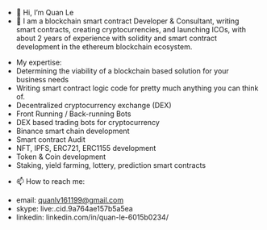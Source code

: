 - 👋 Hi, I’m Quan Le
- 🌱 I am a blockchain smart contract Developer & Consultant, writing smart contracts, creating cryptocurrencies, and launching ICOs, with about 2 years of experience with solidity and smart contract development in the ethereum blockchain ecosystem.
+ My expertise:
+ Determining the viability of a blockchain based solution for your business needs
+ Writing smart contract logic code for pretty much anything you can think of.
+ Decentralized cryptocurrency exchange (DEX)
+ Front Running / Back-running Bots
+ DEX based trading bots for cryptocurrency
+ Binance smart chain development
+ Smart contract Audit
+ NFT, IPFS, ERC721, ERC1155 development
+ Token & Coin development
+ Staking, yield farming, lottery, prediction smart contracts
- 📫 How to reach me:
+ email: quanlv161199@gmail.com
+ skype: live:.cid.9a764ae157b5a5ea
+ linkedin: linkedin.com/in/quan-le-6015b0234/
